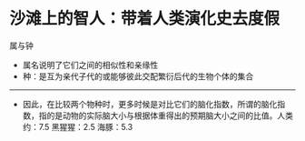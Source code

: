 # 沙滩上的智人：带着人类演化史去度假

属与钟

- 属名说明了它们之间的相似性和亲缘性
- 种：是互为亲代子代的或能够彼此交配繁衍后代的生物个体的集合



------

- 因此，在比较两个物种时，更多时候是对比它们的脑化指数，所谓的脑化指数，指的是动物的实际脑大小与根据体重得出的预期脑大小之间的比值。人类约：7.5  黑猩猩：2.5  海豚：5.3


